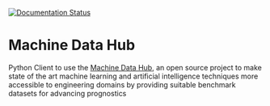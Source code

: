 [![Documentation Status](https://readthedocs.org/projects/machine-data-hub/badge/?version=latest)](https://machine-data-hub.readthedocs.io/en/latest/?badge=latest)

# Machine Data Hub
Python Client to use the [Machine Data Hub](https://machinedatahub.ai), an open source project
to make state of the art machine learning and artificial intelligence techniques more accessible to engineering domains 
by providing suitable benchmark datasets for advancing prognostics
